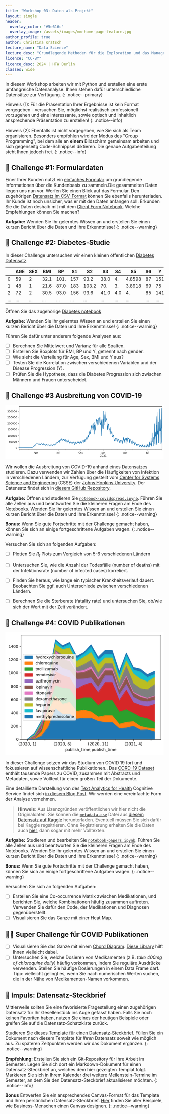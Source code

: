 ```yaml
---
title: "Workshop 03: Daten als Projekt"
layout: single
header:
  overlay_color: "#5e616c"
  overlay_image: /assets/images/mm-home-page-feature.jpg
author_profile: true
author: Christina Kratsch
lecture_name: "Data Science"
lecture_desc: "Grundlegende Methoden für die Exploration und das Management von Daten."
licence: "CC-BY"
licence_desc: 2024 | HTW Berlin 
classes: wide
---
```


In diesem Workshop arbeiten wir mit Python und erstellen eine erste umfangreiche Datenanalyse. Ihnen stehen dafür unterschiedliche Datensätze zur Verfügung.
{: .notice--primary}  

Hinweis (1): Für die Präsentation Ihrer Ergebnisse ist kein Format vorgegeben - versuchen Sie, möglichst realistisch-professionell vorzugehen und eine interessante, sowie optisch und inhaltlich ansprechende Präsentation zu erstellen!
{: .notice--info}

Hinweis (2): Ebenfalls ist nicht vorgegeben, wie Sie sich als Team organisieren. Besonders empfohlen wird der Modus des "Group Programming", bei dem alle an **einem** Bildschirm gemeinsam arbeiten und sich gegenseitg Code-Schnippsel diktieren. Die genaue Aufgabenteilung steht Ihnen jedoch frei.
{: .notice--info}


## 🚀 Challenge #1: Formulardaten

Einer Ihrer Kunden nutzt ein [einfaches Formular](/workshops/03-Daten-verstehen/client_form.html) um grundlegende Informationen über die Kundenbasis zu sammeln.Die gesammelten Daten liegen uns nun vor. Werfen Sie einen Blick auf das Formular. Den zugehörigen [Datensatz im CSV-Format](/workshops/03-Daten-verstehen/form.csv) können Sie ebenfalls herunterladen. Ihr Kunde ist noch unsicher, was er mit den Daten anfangen soll. Erkunden Sie die Daten deshalb mit mit dem [Client Form Notebook](/workshops/03-Daten-verstehen/client_form.ipynb). Welche Empfehlungen können Sie machen? 

**Aufgabe:** Wenden Sie Ihr gelerntes Wissen an und erstellen Sie einen kurzen Bericht über die Daten und Ihre Erkenntnisse!
{: .notice--warning} 


## 🚀 Challenge #2: Diabetes-Studie

In dieser Challenge untersuchen wir einen kleinen öffentlichen [Diabetes Datensatz](https://www4.stat.ncsu.edu/~boos/var.select/diabetes.html).

|   | AGE | SEX | BMI | BP | S1 | S2 | S3 | S4 | S5 | S6 | Y  |
|---|-----|-----|-----|----|----|----|----|----|----|----|----|
| 0 | 59 | 2 | 32.1 | 101. | 157 | 93.2 | 38.0 | 4. | 4.8598 | 87 | 151 |
| 1 | 48 | 1 | 21.6 | 87.0 | 183 | 103.2 | 70. | 3. | 3.8918 | 69 | 75 |
| 2 | 72 | 2 | 30.5 | 93.0 | 156 | 93.6 | 41.0 | 4.0 | 4. | 85 | 141 |
| ... | ... | ... | ... | ...| ...| ...| ...| ...| ...| ...| ... |

Öffnen Sie das zugehörige [Diabetes notebook](/workshops/03-Daten-verstehen/diabetes.ipynb) 

**Aufgabe:** Wenden Sie Ihr gelerntes Wissen an und erstellen Sie einen kurzen Bericht über die Daten und Ihre Erkenntnisse!
{: .notice--warning} 

Führen Sie dafür unter anderem folgende Analysen aus:

   * [ ] Berechnen Sie Mittelwert und Varianz für alle Spalten.
   * [ ] Erstellen Sie Boxplots für BMI, BP und Y, getrennt nach gender.
   * [ ] Wie sieht die Verteilung für Age, Sex, BMI und Y aus?
   * [ ] Testen SIe die Korrelation zwischen verschiedenen Variablen und der Disease Progression (Y).
   * [ ] Prüfen Sie die Hypothese, dass die Diabetes Progression sich zwischen Männern und Frauen unterscheidet.

## 🚀 Challenge #3 Ausbreitung von COVID-19

![COVID Spread](images/covidspread.png)

Wir wollen die Ausbreitung von COVID-19 anhand eines Datensatzes studieren. Dazu verwenden wir Zahlen über die Häufigkeiten von Infektion in verschiedenen Ländern, zur Verfügung gestellt vom [Center for Systems Science and Engineering](https://systems.jhu.edu/) (CSSE) der [Johns Hopkins University](https://jhu.edu/). Der Datensatz findet sich in [diesem GitHub Repository](https://github.com/CSSEGISandData/COVID-19).

**Aufgabe:** Öffnen und studieren Sie [`notebook-covidspread.ipynb`](/workshops/03-Daten-verstehen/notebook-covidspread.ipynb). Führen Sie alle Zellen aus und beantworten Sie die kleineren Fragen am Ende des Notebooks. Wenden Sie Ihr gelerntes Wissen an und erstellen Sie einen kurzen Bericht über die Daten und Ihre Erkenntnisse!
{: .notice--warning} 

**Bonus:** Wenn Sie gute Fortschritte mit der Challenge gemacht haben, können Sie sich an einige fortgeschrittene Aufgaben wagen.
{: .notice--warning} 

Versuchen Sie sich an folgenden Aufgaben:

 - [ ] Plotten Sie *R<sub>t</sub>* Plots zum Vergleich von 5-6 verschiedenen Ländern
 - [ ] Untersuchen Sie, wie die Anzahl der Todesfälle (number of deaths) mit der Infektionsrate (number of infected cases) korreliert.
 - [ ] Finden Sie heraus, wie lange ein typischer Krankheitsverlauf dauert. Beobachten Sie ggf. auch Unterschiede zwischen verschiedenen Ländern.
 - [ ] Berechnen Sie die Sterberate (fatality rate) und untersuchen Sie, ob/wie sich der Wert mit der Zeit verändert.


## 🚀 Challenge #4: COVID Publikationen

![Covid Medical Treatment](/workshops/03-Daten-verstehen/images/covidtreat.png)

In dieser Challenge setzen wir das Studium von COVID 19 fort und fokussieren auf wissenschaftliche Publikationen.. Das [CORD-19 Dataset](https://www.kaggle.com/allen-institute-for-ai/CORD-19-research-challenge) enthält tausende Papers zu COVID, zusammen mit Abstracts und Metadaten, sowie Volltext für einen großen Teil der Dokumente.

Eine detaillierte Darstellung von des [Text Analytics for Health](https://docs.microsoft.com/azure/cognitive-services/text-analytics/how-tos/text-analytics-for-health/?WT.mc_id=academic-77958-bethanycheum) Cognitive Service findet sich [in diesem Blog Post](https://soshnikov.com/science/analyzing-medical-papers-with-azure-and-text-analytics-for-health/). Wir werden eine vereinfachte Form der Analyse vornehmen.

> **Hinweis**: Aus Lizenzgründen veröffentlichen wir hier nicht die Originaldaten. Sie können die [`metadata.csv`](https://www.kaggle.com/allen-institute-for-ai/CORD-19-research-challenge?select=metadata.csv) Datei aus [diesem Datensatz auf Kaggle](https://www.kaggle.com/allen-institute-for-ai/CORD-19-research-challenge) herunterladen. Eventuell müssen Sie sich dafür bei Kaggle regsitrieren. Ohne Registrierung erhalten Sie die Daten auch [hier](https://ai2-semanticscholar-cord-19.s3-us-west-2.amazonaws.com/historical_releases.html), dann sogar mit mehr Volltexten.

**Aufgabe:** Studieren und bearbeiten Sie [`notebook-papers.ipynb`](/workshops/03-Daten-verstehen/notebook-papers.ipynb). Führen Sie alle Zellen aus und beantworten Sie die kleineren Fragen am Ende des Notebooks. Wenden Sie Ihr gelerntes Wissen an und erstellen Sie einen kurzen Bericht über die Daten und Ihre Erkenntnisse!
{: .notice--warning} 

**Bonus:** Wenn Sie gute Fortschritte mit der Challenge gemacht haben, können Sie sich an einige fortgeschrittene Aufgaben wagen.
{: .notice--warning} 

Versuchen Sie sich an folgenden Aufgaben:

- [ ] Erstellen Sie eine Co-occurrence Matrix zwischen Medikationen, und berichten Sie, welche Kombinationen häufig zusammen auftreten. Verwenden Sie dafür den Code, der Medikationen und Diagnosen gegenüberstellt.
- [ ] Visualisieren Sie das Ganze mit einer Heat Map.

## 🚀🚀 Super Challenge für COVID Publikationen

- [ ] Visualisieren Sie das Ganze mit einem [Chord Diagram](https://en.wikipedia.org/wiki/Chord_diagram). [Diese Library](https://pypi.org/project/chord/) hilft Ihnen vielleicht dabei.
- [ ] Untersuchen Sie, welche Dosieren von Medikamenten (z.B. *take 400mg of chloroquine daily*) häufig vorkommen, indem Sie reguläre Ausdrücke verwenden. Stellen Sie häufige Dosierungen in einem Data Frame darf. Tipp: vielleicht gelingt es, wenn Sie nach numerischen Werten suchen, die in der Nähe von Medikamenten-Namen vorkommen.

## 🚀 Impuls: Datensatz-Steckbrief

Mittlerweile sollten Sie eine favorisierte Fragestellung einen zugehörigen Datensatz für Ihr Gesellenstück ins Auge gefasst haben. Falls Sie noch keinen Favoriten haben, nutzen Sie eines der heutigen Beispiele oder greifen Sie auf die Datensatz-Schatzkiste zurück.

Studieren Sie [dieses Template für einen Datensatz-Steckbrief](/workshops/03-Daten-verstehen/data-sheet.md). Füllen Sie ein Dokument nach diesem Template für *Ihren* Datensatz soweit wie möglich aus. Zu späteren Zeitpunkten werden wir das Dokument ergänzen.
{: .notice--warning} 

**Empfehlung:** Erstellen Sie sich ein Git-Repository für Ihre Arbeit im Semester. Legen Sie sich dort ein Markdown-Dokument für einen Datensatz-Steckbrief an, welches dem hier gezeigten Templat folgt. Markieren Sie sich in Ihrem Kalender drei weitere Meilenstein-Termine im Semester, an dem Sie den Datensatz-Steckbrief aktualisieren möchten. 
{: .notice--info} 

**Bonus** Entwerfen Sie ein ansprechendes Canvas-Format für das Template und Ihren persönlichen Datensatz-Steckbrief. [Hier](https://www.datentreiber.de/methode/#canvas) finden Sie aller Beispiele, wie Business-Menschen einen Canvas designen.
{: .notice--warning} 